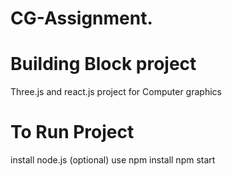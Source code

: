 # CG-Assignment.
# Building Block project
Three.js and react.js project for Computer graphics
# To Run Project
install node.js (optional)
use npm install
npm start
